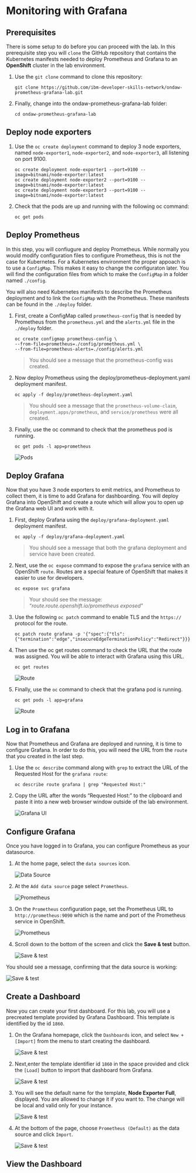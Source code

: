 # Monitoring with Grafana

## Prerequisites
There is some setup to do before you can proceed with the lab. In this prerequisite step you will `clone` the GitHub repository that contains the Kubernetes manifests needed to deploy Prometheus and Grafana to an **OpenShift** cluster in the lab environment.

1. Use the `git clone` command to clone this repository:
   
   ```
   git clone https://github.com/ibm-developer-skills-network/ondaw-prometheus-grafana-lab.git
   ```

2. Finally, change into the ondaw-prometheus-grafana-lab folder:
   
   ```
   cd ondaw-prometheus-grafana-lab
   ```

## Deploy node exporters

1. Use the `oc create deployment` command to deploy 3 node exporters, named `node-exporter1`, `node-exporter2`, and `node-exporter3`, all listening on port 9100.
   
   ```
   oc create deployment node-exporter1 --port=9100 --image=bitnami/node-exporter:latest
   oc create deployment node-exporter2 --port=9100 --image=bitnami/node-exporter:latest
   oc create deployment node-exporter3 --port=9100 --image=bitnami/node-exporter:latest
   ```
3. Check that the pods are up and running with the following oc command:
   
   ```
   oc get pods
   ```

## Deploy Prometheus

In this step, you will confiugure and deploy Prometheus. While normally you would modify configuration files to configure Prometheus, this is not the case for Kubernetes. For a Kubernetes environment the proper appoach is to use a `ConfigMap`. This makes it easy to change the configuraton later. You will find the configuration files from which to make the `ConfigMap` in a folder named `./config`.

You will also need Kubernetes manifests to describe the Prometheus deployment and to link the `ConfigMap` with the Prometheus. These manifests can be found in the `./deploy` folder.

1. First, create a ConfigMap called `prometheus-config` that is needed by Prometheus from the `prometheus.yml` and the `alerts.yml` file in the `./deploy` folder.
   
   ```
   oc create configmap prometheus-config \
   --from-file=prometheus=./config/prometheus.yml \
   --from-file=prometheus-alerts=./config/alerts.yml
   ```

   > You should see a message that the prometheus-config was created.

2. Now deploy Prometheus using the deploy/prometheus-deployment.yaml deployment manifest.
   
   ```
   oc apply -f deploy/prometheus-deployment.yaml
   ```

   > You should see a message that the `prometheus-volume-claim`, `deployment.apps/prometheus`, and `service/prometheus` were all created.

3. Finally, use the oc command to check that the prometheus pod is running.
   
   ```
   oc get pods -l app=prometheus
   ```

   ![Pods](image/oc-pods.png "Pods")


## Deploy Grafana

Now that you have 3 node exporters to emit metrics, and Prometheus to collect them, it is time to add Grafana for dashboarding. You will deploy Grafana into OpenShift and create a route which will allow you to open up the Grafana web UI and work with it.

1. First, deploy Grafana using the `deploy/grafana-deployment.yaml` deployment manifest.
   
   ```
   oc apply -f deploy/grafana-deployment.yaml
   ```
   > You should see a message that both the grafana deployment and service have been created.

2. Next, use the `oc expose` command to expose the `grafana` service with an OpenShift `route`. Routes are a special feature of OpenShift that makes it easier to use for developers.
   
   ```
   oc expose svc grafana
   ```

   > Your should see the message: “*route.route.openshift.io/prometheus exposed*”

3. Use the following `oc patch` command to enable TLS and the `https://` protocol for the route.
   
   ```
   oc patch route grafana -p '{"spec":{"tls":{"termination":"edge","insecureEdgeTerminationPolicy":"Redirect"}}}'
   ```

4. Then use the oc get routes command to check the URL that the route was assigned. You will be able to interact with Grafana using this URL.
   
   ```
   oc get routes
   ```

   ![Route](image/oc-route.png "Route")

5. Finally, use the `oc` command to check that the grafana pod is running.
   
   ```
   oc get pods -l app=grafana
   ```

   ![Route](image/oc-pod-grafana.png "Route")

## Log in to Grafana

Now that Prometheus and Grafana are deployed and running, it is time to configure Grafana. In order to do this, you will need the URL from the `route` that you created in the last step.

1. Use the `oc describe` command along with `grep` to extract the URL of the Requested Host for the `grafana route`:
   
   ```
   oc describe route grafana | grep "Requested Host:"
   ```

2. Copy the URL after the words “Requested Host:” to the clipboard and paste it into a new web browser window outside of the lab environment.
   
   ![Grafana UI](image/grafana.png "Grafana UI")

## Configure Grafana

Once you have logged in to Grafana, you can configure Prometheus as your datasource.

1. At the home page, select the `data sources` icon.
   
   ![Data Source](image/datasource.png "Data Source")

2. At the `Add data source` page select `Prometheus`.
   
   ![Prometheus](image/prometheus.png "Prometheus")

3. On the `Prometheus` configuration page, set the Prometheus URL to `http://prometheus:9090` which is the name and port of the Prometheus service in OpenShift.
   
   ![Prometheus](image/prometheus-datasource.png "Prometheus - Data Source")

4. Scroll down to the bottom of the screen and click the **Save & test** button.
   
   ![Save & test](image/save-test.png "Save & test")

You should see a message, confirming that the data source is working:

![Save & test](image/success.png "Success")

## Create a Dashboard

Now you can create your first dashboard. For this lab, you will use a precreated template provided by Grafana Dashboard. This template is identified by the id `1860`.

1. On the Grafana homepage, click the `Dashboards` icon, and select `New + [Import]` from the menu to start creating the dashboard.
   
   ![Save & test](image/import.png "Import")

2. Next,enter the template identifier id `1860` in the space provided and click the `[Load]` button to import that dashboard from Grafana.
   
   ![Save & test](image/load.png "Load")

3. You will see the default name for the template, **Node Exporter Full**, displayed. You are allowed to change it if you want to. The change will be local and valid only for your instance.
   
   ![Save & test](image/load-prometheus.png "Prometheus data source")

4. At the bottom of the page, choose `Prometheus (Default)` as the data source and click `Import`.
   
   ![Save & test](image/import-datasource.png "Load")

## View the Dashboard

